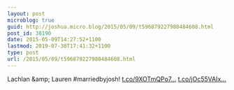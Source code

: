 ```yaml
---
layout: post
microblog: true
guid: http://joshua.micro.blog/2015/05/09/t596879227980484608.html
post_id: 38190
date: 2015-05-09T14:27:52+1100
lastmod: 2019-07-30T17:41:32+1100
type: post
url: /2015/05/09/t596879227980484608.html
---
```

Lachlan &amp;amp; Lauren #marriedbyjosh! [t.co/9XOTmQPo7...](http://t.co/9XOTmQPo79) [t.co/jOc55VAIx...](http://t.co/jOc55VAIxU)
